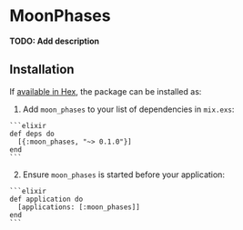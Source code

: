 # MoonPhases

**TODO: Add description**

## Installation

If [available in Hex](https://hex.pm/docs/publish), the package can be installed as:

  1. Add `moon_phases` to your list of dependencies in `mix.exs`:

    ```elixir
    def deps do
      [{:moon_phases, "~> 0.1.0"}]
    end
    ```

  2. Ensure `moon_phases` is started before your application:

    ```elixir
    def application do
      [applications: [:moon_phases]]
    end
    ```

